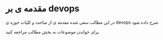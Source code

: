 # مقدمه ی بر devops

در این مطالب سعی شده مقدمه ی از مباحث و کلیات حوزه ی devops شرح داده شود

برای خواندن موضوعات به بخش مطالب مراجعه کنید

